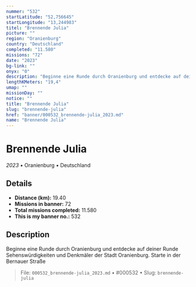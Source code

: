 ```yaml
---
nummer: "532"
startLatitude: "52,756645"
startLongitude: "13,244983"
titel: "Brennende Julia"
picture: ""
region: "Oranienburg"
country: "Deutschland"
completed: "11.580"
missions: "72"
date: "2023"
bg-link: ""
onyx: "0"
description: "Beginne eine Runde durch Oranienburg und entdecke auf deiner Runde Sehenswürdigkeiten und Denkmäler der Stadt Oranienburg. Starte in der Bernauer Straße"
lengthKMeters: "19,4"
umap: ""
missionDay: ""
notice: ""
title: "Brennende Julia"
slug: "brennende-julia"
href: "banner/000532_brennende-julia_2023.md"
name: "Brennende Julia"
---
```

# Brennende Julia

*2023* • Oranienburg • Deutschland





## Details
- **Distance (km):** 19.40
- **Missions in banner:** 72
- **Total missions completed:** 11.580
- **This is my banner no.:** 532



## Description
Beginne eine Runde durch Oranienburg und entdecke auf deiner Runde Sehenswürdigkeiten und Denkmäler der Stadt Oranienburg. Starte in der Bernauer Straße




> File: `000532_brennende-julia_2023.md`
> • #000532
> • Slug: `brennende-julia`
